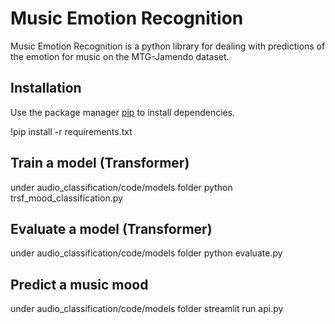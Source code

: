# Music Emotion Recognition
Music Emotion Recognition is a python library for dealing with predictions of the emotion for music on the MTG-Jamendo dataset.

## Installation

Use the package manager [pip](https://pip.pypa.io/en/stable/) to install dependencies.


!pip install -r requirements.txt


## Train a model (Transformer)

under audio_classification/code/models folder
python trsf_mood_classification.py

## Evaluate a model (Transformer)

under audio_classification/code/models folder
python evaluate.py

## Predict a music mood

under audio_classification/code/models folder
streamlit run api.py
